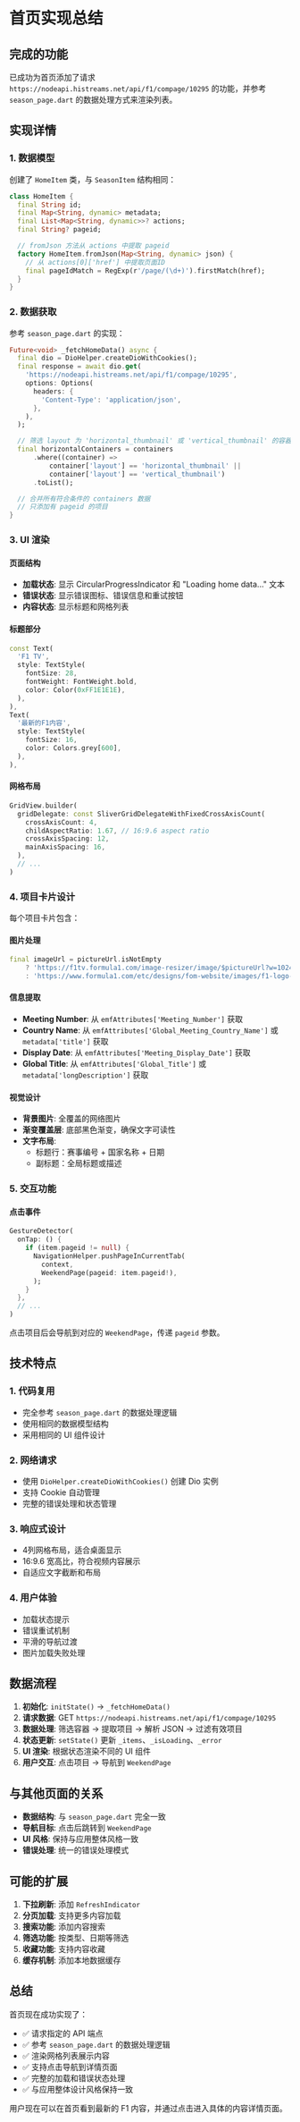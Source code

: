 # 首页实现总结

## 完成的功能

已成功为首页添加了请求 `https://nodeapi.histreams.net/api/f1/compage/10295` 的功能，并参考 `season_page.dart` 的数据处理方式来渲染列表。

## 实现详情

### 1. 数据模型

创建了 `HomeItem` 类，与 `SeasonItem` 结构相同：

```dart
class HomeItem {
  final String id;
  final Map<String, dynamic> metadata;
  final List<Map<String, dynamic>>? actions;
  final String? pageid;

  // fromJson 方法从 actions 中提取 pageid
  factory HomeItem.fromJson(Map<String, dynamic> json) {
    // 从 actions[0]['href'] 中提取页面ID
    final pageIdMatch = RegExp(r'/page/(\d+)').firstMatch(href);
  }
}
```

### 2. 数据获取

参考 `season_page.dart` 的实现：

```dart
Future<void> _fetchHomeData() async {
  final dio = DioHelper.createDioWithCookies();
  final response = await dio.get(
    'https://nodeapi.histreams.net/api/f1/compage/10295',
    options: Options(
      headers: {
        'Content-Type': 'application/json',
      },
    ),
  );

  // 筛选 layout 为 'horizontal_thumbnail' 或 'vertical_thumbnail' 的容器
  final horizontalContainers = containers
      .where((container) =>
          container['layout'] == 'horizontal_thumbnail' ||
          container['layout'] == 'vertical_thumbnail')
      .toList();

  // 合并所有符合条件的 containers 数据
  // 只添加有 pageid 的项目
}
```

### 3. UI 渲染

#### 页面结构
- **加载状态**: 显示 CircularProgressIndicator 和 "Loading home data..." 文本
- **错误状态**: 显示错误图标、错误信息和重试按钮
- **内容状态**: 显示标题和网格列表

#### 标题部分
```dart
const Text(
  'F1 TV',
  style: TextStyle(
    fontSize: 28,
    fontWeight: FontWeight.bold,
    color: Color(0xFF1E1E1E),
  ),
),
Text(
  '最新的F1内容',
  style: TextStyle(
    fontSize: 16,
    color: Colors.grey[600],
  ),
),
```

#### 网格布局
```dart
GridView.builder(
  gridDelegate: const SliverGridDelegateWithFixedCrossAxisCount(
    crossAxisCount: 4,
    childAspectRatio: 1.67, // 16:9.6 aspect ratio
    crossAxisSpacing: 12,
    mainAxisSpacing: 16,
  ),
  // ...
)
```

### 4. 项目卡片设计

每个项目卡片包含：

#### 图片处理
```dart
final imageUrl = pictureUrl.isNotEmpty
    ? 'https://f1tv.formula1.com/image-resizer/image/$pictureUrl?w=1024&h=576&q=HI&o=L'
    : 'https://www.formula1.com/etc/designs/fom-website/images/f1-logo-red.png';
```

#### 信息提取
- **Meeting Number**: 从 `emfAttributes['Meeting_Number']` 获取
- **Country Name**: 从 `emfAttributes['Global_Meeting_Country_Name']` 或 `metadata['title']` 获取
- **Display Date**: 从 `emfAttributes['Meeting_Display_Date']` 获取
- **Global Title**: 从 `emfAttributes['Global_Title']` 或 `metadata['longDescription']` 获取

#### 视觉设计
- **背景图片**: 全覆盖的网络图片
- **渐变覆盖层**: 底部黑色渐变，确保文字可读性
- **文字布局**: 
  - 标题行：赛事编号 + 国家名称 + 日期
  - 副标题：全局标题或描述

### 5. 交互功能

#### 点击事件
```dart
GestureDetector(
  onTap: () {
    if (item.pageid != null) {
      NavigationHelper.pushPageInCurrentTab(
        context,
        WeekendPage(pageid: item.pageid!),
      );
    }
  },
  // ...
)
```

点击项目后会导航到对应的 `WeekendPage`，传递 `pageid` 参数。

## 技术特点

### 1. 代码复用
- 完全参考 `season_page.dart` 的数据处理逻辑
- 使用相同的数据模型结构
- 采用相同的 UI 组件设计

### 2. 网络请求
- 使用 `DioHelper.createDioWithCookies()` 创建 Dio 实例
- 支持 Cookie 自动管理
- 完整的错误处理和状态管理

### 3. 响应式设计
- 4列网格布局，适合桌面显示
- 16:9.6 宽高比，符合视频内容展示
- 自适应文字截断和布局

### 4. 用户体验
- 加载状态提示
- 错误重试机制
- 平滑的导航过渡
- 图片加载失败处理

## 数据流程

1. **初始化**: `initState()` → `_fetchHomeData()`
2. **请求数据**: GET `https://nodeapi.histreams.net/api/f1/compage/10295`
3. **数据处理**: 筛选容器 → 提取项目 → 解析 JSON → 过滤有效项目
4. **状态更新**: `setState()` 更新 `_items`、`_isLoading`、`_error`
5. **UI 渲染**: 根据状态渲染不同的 UI 组件
6. **用户交互**: 点击项目 → 导航到 `WeekendPage`

## 与其他页面的关系

- **数据结构**: 与 `season_page.dart` 完全一致
- **导航目标**: 点击后跳转到 `WeekendPage`
- **UI 风格**: 保持与应用整体风格一致
- **错误处理**: 统一的错误处理模式

## 可能的扩展

1. **下拉刷新**: 添加 `RefreshIndicator`
2. **分页加载**: 支持更多内容加载
3. **搜索功能**: 添加内容搜索
4. **筛选功能**: 按类型、日期等筛选
5. **收藏功能**: 支持内容收藏
6. **缓存机制**: 添加本地数据缓存

## 总结

首页现在成功实现了：
- ✅ 请求指定的 API 端点
- ✅ 参考 `season_page.dart` 的数据处理逻辑
- ✅ 渲染网格列表展示内容
- ✅ 支持点击导航到详情页面
- ✅ 完整的加载和错误状态处理
- ✅ 与应用整体设计风格保持一致

用户现在可以在首页看到最新的 F1 内容，并通过点击进入具体的内容详情页面。
